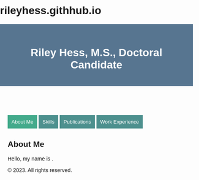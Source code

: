 # rileyhess.githhub.io

<html>
<head>
  <title>Riley Hess, M.S., Doctoral Candidate</title>
  <style>
    body {
      font-family: Helvetica, sans-serif;
      margin: 0;
      padding: 0;
    }
    header {
      background-color: #577590;
      color: #fff;
      padding: 20px;
      text-align: center;
    }
    main {
      padding: 20px;
    }
    .tab {
      display: none;
    }
    .tab.active {
      display: block;
    }
    .tab-button {
      background-color: #4d908e;
      color: #fff;
      padding: 10px;
      border: none;
      cursor: pointer;
    }
    .tab-button.active {
      background-color: #43aa8b;
    }
  </style>
  <script>
    function openTab(evt, tabName) {
      var i, tabContent, tabButtons;
      tabContent = document.getElementsByClassName("tab");
      for (i = 0; i < tabContent.length; i++) {
        tabContent[i].style.display = "none";
      }
      tabButtons = document.getElementsByClassName("tab-button");
      for (i = 0; i < tabButtons.length; i++) {
        tabButtons[i].className = tabButtons[i].className.replace(" active", "");
      }
      document.getElementById(tabName).style.display = "block";
      evt.currentTarget.className += " active";
    }
  </script>
</head>
<body>
  <header>
    <h1>Riley Hess, M.S., Doctoral Candidate</h1>
  </header>
  <main>
    <div class="tab-button-container">
      <button class="tab-button active" onclick="openTab(event, 'about')">About Me</button>
      <button class="tab-button" onclick="openTab(event, 'skills')">Skills</button>
      <button class="tab-button" onclick="openTab(event, 'projects')">Publications</button>
      <button class="tab-button" onclick="openTab(event, 'work experience')">Work Experience</button>
    </div>
    <div id="about" class="tab active">
      <h2>About Me</h2>
      <p>Hello, my name is .</p>
    </div>
    <div id="skills" class="tab">
      <h2>Skills</h2>
      <ul>
        <li>HTML</li>
        <li>CSS</li>
        <li>JavaScript</li>
      </ul>
    </div>
    <div id="projects" class="tab">
      <h2>Publications</h2>
      <ul>
        <li>Hess, R. A., Erickson, O. A., Cole, R. B., Isaacs, J. M., Alvarez-Clare, S., Arnold, J., ... & Dolan, E. L. (2023). Virtually the same? Evaluating the effectivenessof remote undergraduate research experiences. CBE—Life Sciences Education, 22(2).</li>
        <li>Hess, R. (Co-chair), Outland, N. (Co-Chair), & Behrend, T. (Discussant). (2023, April).
Can (A)I be on your team? Evaluating uses of AI in organizationalteams
[Symposium]. SIOP Annual Conference: Boston, MA.</li>
       <li> Hess, R. A., & Carter, N. T. (2022, February). Human-Technology Social Perception: Examining Emotions and Behaviors Toward AI at Work. Poster presented at the Society for Personality and Social Psychology 2022 Annual Convention: San Francisco, CA.</li>
        <li>Hess, R. A., Kang, B., Richardson, J., Stryker, S. R., & Outland, N. (2022, April).
A Qualitative Investigation of Fear and Acceptance of AI at Work.
SIOPAnnual Conference: Seattle, WA.
[Received top 10 poster award]</li>
      <li>Hess, R. A., & Carter, N. T. (2020, May). Job Applicant Reactions to AI-Based Selection: A Double-Edged Sword. Poster presented at the 32nd Association for Psychological Science Annual Convention: Chicago, IL. (Online)</li>
      <li>Hess, R. A., & Carter, N. T. (2020, April). Assessing Warmth and Competence in Artificial Intelligence Assistants. In R. A. Hess & K. Nolan (chairs), Trust and the Artificial Intelligence-Human Interface at Work. Symposium presented at the 34th annual Society for Industrial and Organizational Psychology Conference: Austin, TX. (Online)</li>
      <li>Hess, R. A., & Carter, N. T. (2020, February). Developing a Scale for Human-AI Interaction. Poster presented at the Society for Personality and Social Psychology 2020 Annual Convention: New Orleans, LA.</li>
      <li>Hess, R. A., & Carter, N. T. (2019, May). Revisiting the Genetic Correlation of Job Satisfaction and Personality. Poster presented at the European Association of Work and Organizational Psychology 2019 Congress: Turin, Italy.</li>
      <li>Hess, R. A., Landau, M. J., & Carter, N. T. (2019, May). Conscientiousness and performance: Regulatory focus as a moderator of curvilinearity. Poster presented at the European Association of Work and Organizational Psychology 2019 Congress: Turin, Italy.</li>
    <li>Hess, R. A., & Carter, N. T. (2019, April). Revisiting the genetic correlation of job satisfaction and personality. Poster presented at the Society for Industrial and Organizational Psychology Annual Conference: Washington, D.C.</li>
    <li>Hess, R. A., Landau, M. J., & Carter, N. T. (2019, April). Conscientiousness and performance: Regulatory focus as a moderator of curvilinearity. In Xiaoyuan (Susan) Zhu (Chair), Understanding Curvilinear Relationships in Selection Research and Practice. In Zhu, X. & Impelman, K. (co-chairs), Understanding Curvilinear Relationships in Selection Research and Practice. Symposium presented at the 2019 Meeting of the Society for Industrial and Organizational Psychology: National Harbor, MD.</li>
   <li>Atakere, D., Naemi, P., Kuofie, A., & Hess, R. (2019). General well-being in adult Black males with chronic illness. Gerontology and Geriatric Medicine’s special issue on diverse race and ethnic populations and aging.</li>
    <li>Hess, R. A., & Landau, M. J. (2018, March). The influence of motivation on personality: Exploring the psychological basis of conscientiousness. Poster presented at the Society for Personality and Social Psychology 2018 Annual Convention: Atlanta, GA.</li>
    <li>Hess, R. A., Landau, M. J. (2018, April). The influence of motivation on personality: Exploring the psychological basis of conscientiousness. Poster presented at the Midwestern Psychological Association Annual Meeting: Chicago, IL.</li>
  <li>Hess, R. A., Zayyad, T.N., Schneider, A. M., Miller, J. M., Landau, M. J., (2018, April). Why Does Time Fly? Exploring Whether Interpersonal Power Biases Time Perception. Poster presented at the Midwestern Psychological Association 90th Annual Meeting: Chicago, IL.</li>
  <li>Hess, R. A., & Baker, T. A., (2016, April). Understanding what Black Men Want in a Chronic Disease Self-Management Program. Poster presented at the University of Kansas Undergraduate Symposium, Lawrence, KS.</li>
    <li>Nordhem, L., Hess, R. A., & Baker, T. A., (2016, April). Chronic Disease Intervention Programs for Black Men: What Works? Poster presented at the University of Kansas Undergraduate Psychology Symposium, Lawrence, KS.</li>
      </ul>
    </div>
    
<div id="work-experience" class="tab">
  <h2>Work Experience</h2>
  <ul>
    <li>
      <h3>State Farm</h3>
      <p>Position: I/O Psychology PhD Intern</p>
      <p>Duration: May 2022 - May 2023</p>
    </li>
    <li>
      <h3>Coachability Consultants Inc.</h3>
      <p>Position: Data Science Consultant</p>
      <p>Duration: August - December 2022</p>
    </li>
    <li>
      <h3>Company 3</h3>
      <p>Position: Job Title</p>
      <p>Duration: Start Date - End Date</p>
      <ul>
        <li>Responsibility 1</li>
        <li>Responsibility 2</li>
        <li>Responsibility 3</li>
      </ul>
    </li>
  </ul>
</div>



  
  <footer>
    <p>&copy; 2023. All rights reserved.</p>
  </footer>
